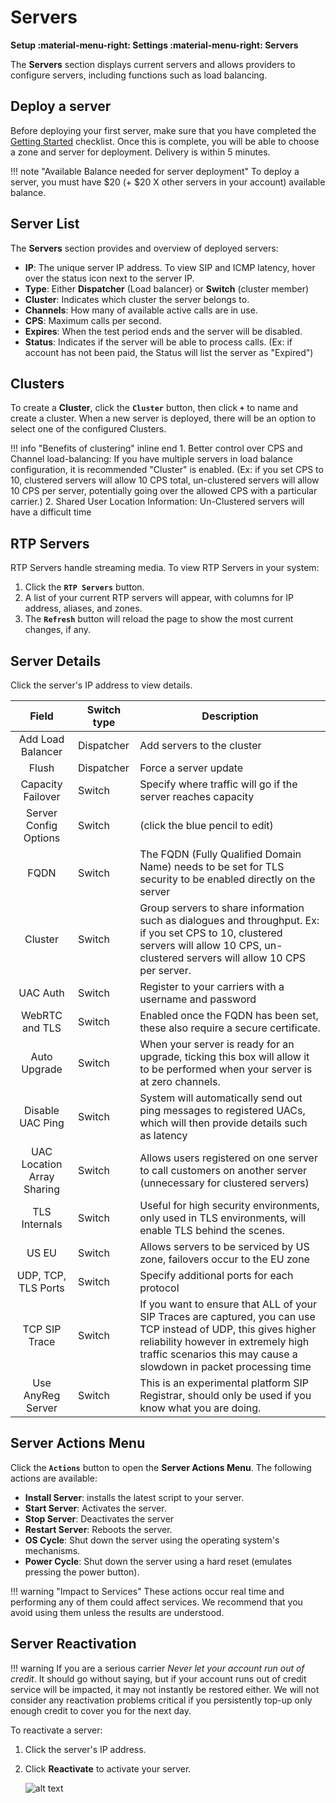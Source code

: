 # Servers
**Setup :material-menu-right: Settings :material-menu-right: Servers**

The **Servers** section displays current servers and allows providers to configure servers, including functions such as load balancing. 

## Deploy a server
Before deploying your first server, make sure that you have completed the [Getting Started](https://docs.connexcs.com/getting-started/) checklist. Once this is complete, you will be able to choose a zone and server for deployment. Delivery is within 5 minutes.

!!! note "Available Balance needed for server deployment"
    To deploy a server, you must have $20 (+ $20 X other servers in your account) available balance.

## Server List
The **Servers** section provides and overview of deployed servers:

+ **IP**: The unique server IP address. To view SIP and ICMP latency, hover over the status icon next to the server IP. 
+ **Type**: Either **Dispatcher** (Load balancer) or **Switch** (cluster member)
+ **Cluster**: Indicates which cluster the server belongs to. 
+ **Channels**: How many of available active calls are in use.
+ **CPS**: Maximum calls per second. 
+ **Expires**: When the test period ends and the server will be disabled. 
+ **Status**: Indicates if the server will be able to process calls. (Ex: if account has not been paid, the Status will list the server as "Expired")

## Clusters
To create a **Cluster**, click the **`Cluster`** button, then click **`+`** to name and create a cluster. When a new server is deployed, there will be an option to select one of the configured Clusters. 

!!! info "Benefits of clustering" inline end 
    1. Better control over CPS and Channel load-balancing: If you have multiple servers in load balance configuration, it is recommended "Cluster" is enabled. (Ex: if you set CPS to 10, clustered servers will allow 10 CPS total, un-clustered servers will allow 10 CPS per server, potentially going over the allowed CPS with a particular carrier.)
    2. Shared User Location Information: Un-Clustered servers will have a difficult time 

## RTP Servers
RTP Servers handle streaming media. To view RTP Servers in your system:

1. Click the **`RTP Servers`** button.
2. A list of your current RTP servers will appear, with columns for IP address, aliases, and zones.
3. The **`Refresh`** button will reload the page to show the most current changes, if any.

## Server Details
Click the server's IP address to view details. 

|Field|Switch type|Description|
|:----------------:|---|---|
|Add Load Balancer|Dispatcher|Add servers to the cluster|
|Flush|Dispatcher|Force a server update|
|Capacity Failover|Switch|Specify where traffic will go if the server reaches capacity|
|Server Config Options|Switch|(click the blue pencil to edit)|
|FQDN|Switch|The FQDN (Fully Qualified Domain Name) needs to be set for TLS security to be enabled directly on the server|
|Cluster|Switch|Group servers to share information such as dialogues and throughput. Ex: if you set CPS to 10, clustered servers will allow 10 CPS, un-clustered servers will allow 10 CPS per server. |
|UAC Auth|Switch|Register to your carriers with a username and password|
|WebRTC and TLS|Switch|Enabled once the FQDN has been set, these also require a secure certificate.|
|Auto Upgrade|Switch|When your server is ready for an upgrade, ticking this box will allow it to be performed when your server is at zero channels.|
|Disable UAC Ping|Switch|System will automatically send out ping messages to registered UACs, which will then provide details such as latency|
|UAC Location Array Sharing|Switch|Allows users registered on one server to call customers on another server (unnecessary for clustered servers)|
|TLS Internals|Switch|Useful for high security environments, only used in TLS environments, will enable TLS behind the scenes.|
|US EU|Switch|Allows servers to be serviced by US zone, failovers occur to the EU zone|
|UDP, TCP, TLS Ports|Switch|Specify additional ports for each protocol|
|TCP SIP Trace|Switch|If you want to ensure that ALL of your SIP Traces are captured, you can use TCP instead of UDP, this gives higher reliability however in extremely high traffic scenarios this may cause a slowdown in packet processing time|
|Use AnyReg Server|Switch|This is an experimental platform SIP Registrar, should only be used if you know what you are doing.|

## Server Actions Menu
Click the **`Actions`** button to open the **Server Actions Menu**. The following actions are available:

* **Install Server**: installs the latest script to your server.
* **Start Server**: Activates the server.
* **Stop Server**: Deactivates the server
* **Restart Server**: Reboots the server.
* **OS Cycle**: Shut down the server using the operating system's mechanisms.
* **Power Cycle**: Shut down the server using a hard reset (emulates pressing the power button).

!!! warning "Impact to Services"
    These actions occur real time and performing any of them could affect services. We recommend that you avoid using them unless the results are understood.

## Server Reactivation

!!! warning 
    If you are a serious carrier *Never let your account run out of credit*. It should go without saying, but if your account runs out of credit service will be impacted, it may     not instantly be restored either. We will not consider any reactivation problems critical if you persistently top-up only enough credit to cover you for the next day.

To reactivate a server:

1. Click the server's IP address.
2. Click **Reactivate** to activate your server.

   ![alt text][server-6]

[rtpserver]: /misc/img/rtpservers.png "RTP Server"
[server-6]: /misc/img/244.png "server-6"
